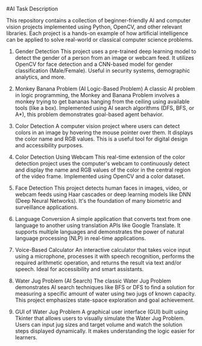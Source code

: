 #AI Task Description

This repository contains a collection of beginner-friendly AI and computer vision projects implemented using Python, OpenCV, and other relevant libraries. Each project is a hands-on example of how artificial intelligence can be applied to solve real-world or classical computer science problems.

1. Gender Detection
This project uses a pre-trained deep learning model to detect the gender of a person from an image or webcam feed. It utilizes OpenCV for face detection and a CNN-based model for gender classification (Male/Female). Useful in security systems, demographic analytics, and more.

2. Monkey Banana Problem (AI Logic-Based Problem)
A classic AI problem in logic programming, the Monkey and Banana Problem involves a monkey trying to get bananas hanging from the ceiling using available tools (like a box). Implemented using AI search algorithms (DFS, BFS, or A*), this problem demonstrates goal-based agent behavior.

3. Color Detection
A computer vision project where users can detect colors in an image by hovering the mouse pointer over them. It displays the color name and RGB values. This is a useful tool for digital design and accessibility purposes.

4. Color Detection Using Webcam
This real-time extension of the color detection project uses the computer's webcam to continuously detect and display the name and RGB values of the color in the central region of the video frame. Implemented using OpenCV and a color dataset.

5. Face Detection
This project detects human faces in images, video, or webcam feeds using Haar cascades or deep learning models like DNN (Deep Neural Networks). It's the foundation of many biometric and surveillance applications.

6. Language Conversion
A simple application that converts text from one language to another using translation APIs like Google Translate. It supports multiple languages and demonstrates the power of natural language processing (NLP) in real-time applications.

7. Voice-Based Calculator
An interactive calculator that takes voice input using a microphone, processes it with speech recognition, performs the required arithmetic operation, and returns the result via text and/or speech. Ideal for accessibility and smart assistants.

8. Water Jug Problem (AI Search)
The classic Water Jug Problem demonstrates AI search techniques like BFS or DFS to find a solution for measuring a specific amount of water using two jugs of known capacity. This project emphasizes state-space exploration and goal achievement.

9. GUI of Water Jug Problem
A graphical user interface (GUI) built using Tkinter that allows users to visually simulate the Water Jug Problem. Users can input jug sizes and target volume and watch the solution steps displayed dynamically. It makes understanding the logic easier for learners.

